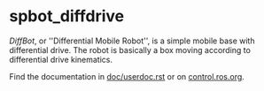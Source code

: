 # spbot_diffdrive

   *DiffBot*, or ''Differential Mobile Robot'', is a simple mobile base with differential drive.
   The robot is basically a box moving according to differential drive kinematics.

Find the documentation in [doc/userdoc.rst](doc/userdoc.rst) or on [control.ros.org](https://control.ros.org/master/doc/ros2_control_demos/example_2/doc/userdoc.html).

